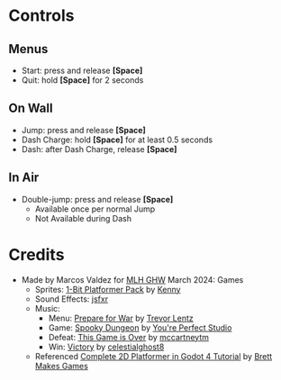 # Controls

## Menus
- Start: press and release **[Space]**
- Quit: hold **[Space]** for 2 seconds

## On Wall
- Jump: press and release **[Space]**
- Dash Charge: hold **[Space]** for at least 0.5 seconds
- Dash: after Dash Charge, release **[Space]**

## In Air
- Double-jump: press and release **[Space]**
  - Available once per normal Jump
  - Not Available during Dash

# Credits
- Made by Marcos Valdez for [MLH GHW](https://ghw.mlh.io) March 2024: Games
  - Sprites: [1-Bit Platformer Pack](https://kenney.nl/assets/1-bit-platformer-pack) by [Kenny](https://kenney.nl)
  - Sound Effects: [jsfxr](https://sfxr.me)
  - Music:
    - Menu: [Prepare for War](https://opengameart.org/content/prepare-for-war) by [Trevor Lentz](https://opengameart.org/users/trevor-lentz)
    - Game: [Spooky Dungeon](https://opengameart.org/content/spooky-dungeon) by [You're Perfect Studio](https://opengameart.org/users/youre-perfect-studio)
    - Defeat: [This Game is Over](https://opengameart.org/content/this-game-is-over) by [mccartneytm](https://opengameart.org/users/mccartneytm)
    - Win: [Victory](https://opengameart.org/content/victory) by [celestialghost8](https://opengameart.org/users/celestialghost8)
  - Referenced [Complete 2D Platformer in Godot 4 Tutorial](https://www.youtube.com/watch?v=FNEAJsry5sA) by [Brett Makes Games](https://www.youtube.com/@brettmakesgames)
